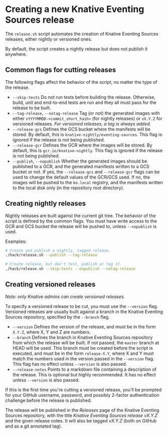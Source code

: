 # Creating a new Knative Eventing Sources release

The `release.sh` script automates the creation of Knative Eventing Sources
releases, either nightly or versioned ones.

By default, the script creates a nightly release but does not publish it
anywhere.

## Common flags for cutting releases

The following flags affect the behavior of the script, no matter the type of
the release.

* `--skip-tests` Do not run tests before building the release. Otherwise,
build, unit and end-to-end tests are run and they all must pass for the
release to be built.
* `--tag-release`, `--notag-release` Tag (or not) the generated images
with either `vYYYYMMDD-<commit_short_hash>` (for nightly releases) or
`vX.Y.Z` for versioned releases. *For versioned releases, a tag is always
added.*
* `--release-gcs` Defines the GCS bucket where the manifests will be stored.
By default, this is `knative-nightly/eventing-sources`. This flag is ignored
if the release is not being published.
* `--release-gcr` Defines the GCR where the images will be stored. By default,
this is `gcr.io/knative-nightly`. This flag is ignored if the release is not
being published.
* `--publish`, `--nopublish` Whether the generated images should be published
to a GCR, and the generated manifests written to a GCS bucket or not. If yes,
the `--release-gcs` and `--release-gcr` flags can be used to change the
default values of the GCR/GCS used. If no, the images will be pushed to the
`ko.local` registry, and the manifests written to the local disk only (in the
repository root directory).

## Creating nightly releases

Nightly releases are built against the current git tree. The behavior of the
script is defined by the common flags. You must have write access to the GCR
and GCS bucket the release will be pushed to, unless `--nopublish` is used.

Examples:

```bash
# Create and publish a nightly, tagged release.
./hack/release.sh --publish --tag-release

# Create release, but don't test, publish or tag it.
./hack/release.sh --skip-tests --nopublish --notag-release
```

## Creating versioned releases

*Note: only Knative admins can create versioned releases.*

To specify a versioned release to be cut, you must use the `--version` flag.
Versioned releases are usually built against a branch in the Knative Eventing
Sources repository, specified by the `--branch` flag. 

* `--version` Defines the version of the release, and must be in the form
`X.Y.Z`, where X, Y and Z are numbers.
* `--branch` Defines the branch in Knative Eventing Sources repository from
which the release will be built. If not passed, the `master` branch at HEAD
will be used. This branch must be created before the script is executed, and
must be in the form `release-X.Y`, where X and Y must match the numbers used
in the version passed in the `--version` flag. This flag has no effect unless
`--version` is also passed.
* `--release-notes` Points to a markdown file containing a description of the
release. This is optional but highly recommended. It has no effect unless
`--version` is also passed.

If this is the first time you're cutting a versioned release, you'll be prompted
for your GitHub username, password, and possibly 2-factor authentication
challenge before the release is published.

The release will be published in the *Releases* page of the Knative Eventing
Sources repository, with the title *Knative Eventing Sources release vX.Y.Z* and
the given release notes. It will also be tagged *vX.Y.Z* (both on GitHub and as
a git annotated tag).
